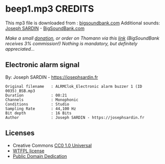 # beep1.mp3 CREDITS 
This mp3 file is downloaded from : [bigsoundbank.com][1]
Additional sounds: [Joseph SARDIN][5] - [BigSoundBank.com][6]

*Make a small [donation][7], or order on Thomann via this [link][8]
(BigSoundBank receives 3% commission!) Nothing is mandatory, but definitely
appreciated...*

## Electronic alarm signal
By: Joseph SARDIN - https://josephsardin.fr

```
Original filename   : ALRMClok_Electronic alarm buzzer 1 (ID 0035)_BSB.mp3
Duration            : 00:21
Channels            : Monophonic
Conditions          : Studio
Sampling Rate       : 44,100 Hz
Bit depth           : 16 Bits
Author              : Joseph SARDIN - https://josephsardin.fr
```

## Licenses
* Creative Commons [CC0 1.0 Universal][2]
* [WTFPL license][3]
* [Public Domain Dedication][4]


[1]: https://bigsoundbank.com/sound-0035-electronic-alarm-buzzer-1.html
[2]: https://creativecommons.org/publicdomain/zero/1.0/
[3]: https://en.wikipedia.org/wiki/WTFPL
[4]: https://en.wikipedia.org/wiki/Public_domain
[5]: https://josephsardin.fr/
[6]: https://bigsoundbank.com
[7]: https://bigsoundbank.com/donation.html
[8]: https://www.thomannmusic.no/index.html?offid=1&affid=792

<!-- vim: ts=2:sts=2:sw=2:tw=80:cc=80:spell et
-->

